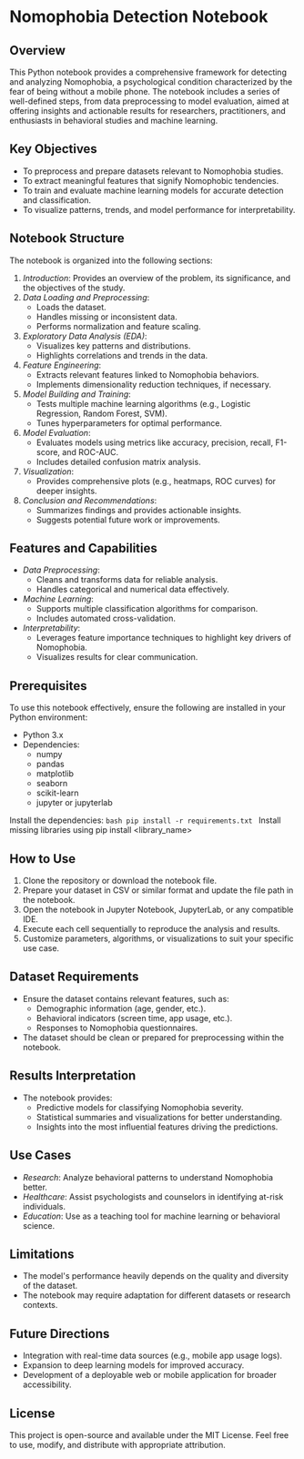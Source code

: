 # Nomophobia Detection Notebook

## Overview
This Python notebook provides a comprehensive framework for detecting and analyzing Nomophobia, a psychological condition characterized by the fear of being without a mobile phone. The notebook includes a series of well-defined steps, from data preprocessing to model evaluation, aimed at offering insights and actionable results for researchers, practitioners, and enthusiasts in behavioral studies and machine learning.

## Key Objectives
- To preprocess and prepare datasets relevant to Nomophobia studies.
- To extract meaningful features that signify Nomophobic tendencies.
- To train and evaluate machine learning models for accurate detection and classification.
- To visualize patterns, trends, and model performance for interpretability.

## Notebook Structure
The notebook is organized into the following sections:

1. *Introduction*: Provides an overview of the problem, its significance, and the objectives of the study.
2. *Data Loading and Preprocessing*: 
   - Loads the dataset.
   - Handles missing or inconsistent data.
   - Performs normalization and feature scaling.
3. *Exploratory Data Analysis (EDA)*:
   - Visualizes key patterns and distributions.
   - Highlights correlations and trends in the data.
4. *Feature Engineering*:
   - Extracts relevant features linked to Nomophobia behaviors.
   - Implements dimensionality reduction techniques, if necessary.
5. *Model Building and Training*:
   - Tests multiple machine learning algorithms (e.g., Logistic Regression, Random Forest, SVM).
   - Tunes hyperparameters for optimal performance.
6. *Model Evaluation*:
   - Evaluates models using metrics like accuracy, precision, recall, F1-score, and ROC-AUC.
   - Includes detailed confusion matrix analysis.
7. *Visualization*:
   - Provides comprehensive plots (e.g., heatmaps, ROC curves) for deeper insights.
8. *Conclusion and Recommendations*:
   - Summarizes findings and provides actionable insights.
   - Suggests potential future work or improvements.

## Features and Capabilities
- *Data Preprocessing*:
  - Cleans and transforms data for reliable analysis.
  - Handles categorical and numerical data effectively.
- *Machine Learning*:
  - Supports multiple classification algorithms for comparison.
  - Includes automated cross-validation.
- *Interpretability*:
  - Leverages feature importance techniques to highlight key drivers of Nomophobia.
  - Visualizes results for clear communication.

## Prerequisites
To use this notebook effectively, ensure the following are installed in your Python environment:

- Python 3.x
- Dependencies:
  - numpy
  - pandas
  - matplotlib
  - seaborn
  - scikit-learn
  - jupyter or jupyterlab

Install the dependencies:
    ```bash
    pip install -r requirements.txt
    ```
Install missing libraries using pip install <library_name>

## How to Use
1. Clone the repository or download the notebook file.
2. Prepare your dataset in CSV or similar format and update the file path in the notebook.
3. Open the notebook in Jupyter Notebook, JupyterLab, or any compatible IDE.
4. Execute each cell sequentially to reproduce the analysis and results.
5. Customize parameters, algorithms, or visualizations to suit your specific use case.

## Dataset Requirements
- Ensure the dataset contains relevant features, such as:
  - Demographic information (age, gender, etc.).
  - Behavioral indicators (screen time, app usage, etc.).
  - Responses to Nomophobia questionnaires.
- The dataset should be clean or prepared for preprocessing within the notebook.

## Results Interpretation
- The notebook provides:
  - Predictive models for classifying Nomophobia severity.
  - Statistical summaries and visualizations for better understanding.
  - Insights into the most influential features driving the predictions.

## Use Cases
- *Research*: Analyze behavioral patterns to understand Nomophobia better.
- *Healthcare*: Assist psychologists and counselors in identifying at-risk individuals.
- *Education*: Use as a teaching tool for machine learning or behavioral science.

## Limitations
- The model's performance heavily depends on the quality and diversity of the dataset.
- The notebook may require adaptation for different datasets or research contexts.

## Future Directions
- Integration with real-time data sources (e.g., mobile app usage logs).
- Expansion to deep learning models for improved accuracy.
- Development of a deployable web or mobile application for broader accessibility.

## License
This project is open-source and available under the MIT License. Feel free to use, modify, and distribute with appropriate attribution.
